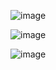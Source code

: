 ![image](https://github.com/user-attachments/assets/c190bfce-45e3-42ab-a433-114cba753ef6)

![image](https://github.com/user-attachments/assets/5ed93d71-2be8-41bd-b9f2-ba58373bb4c0)

![image](https://github.com/user-attachments/assets/dc93d211-3bf8-4b98-9762-8d7cfea4bec0)
